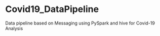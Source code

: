 # Covid19_DataPipeline
Data pipeline based on Messaging using PySpark and hive for Covid-19 Analysis

